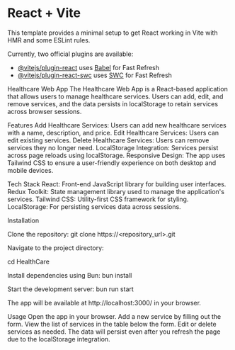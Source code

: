 # React + Vite

This template provides a minimal setup to get React working in Vite with HMR and some ESLint rules.

Currently, two official plugins are available:

- [@vitejs/plugin-react](https://github.com/vitejs/vite-plugin-react/blob/main/packages/plugin-react/README.md) uses [Babel](https://babeljs.io/) for Fast Refresh
- [@vitejs/plugin-react-swc](https://github.com/vitejs/vite-plugin-react-swc) uses [SWC](https://swc.rs/) for Fast Refresh


Healthcare Web App
The Healthcare Web App is a React-based application that allows users to manage healthcare services. Users can add, edit, and remove services, and the data persists in localStorage to retain services across browser sessions.

Features
Add Healthcare Services: Users can add new healthcare services with a name, description, and price.
Edit Healthcare Services: Users can edit existing services.
Delete Healthcare Services: Users can remove services they no longer need.
LocalStorage Integration: Services persist across page reloads using localStorage.
Responsive Design: The app uses Tailwind CSS to ensure a user-friendly experience on both desktop and mobile devices.

Tech Stack
React: Front-end JavaScript library for building user interfaces.
Redux Toolkit: State management library used to manage the application's services.
Tailwind CSS: Utility-first CSS framework for styling.
LocalStorage: For persisting services data across sessions.

Installation

Clone the repository: git clone https://<repository_url>.git

Navigate to the project directory:

cd HealthCare

Install dependencies using Bun:
bun install

Start the development server:
bun run start

The app will be available at http://localhost:3000/ in your browser.

Usage
Open the app in your browser.
Add a new service by filling out the form.
View the list of services in the table below the form.
Edit or delete services as needed.
The data will persist even after you refresh the page due to the localStorage integration.
